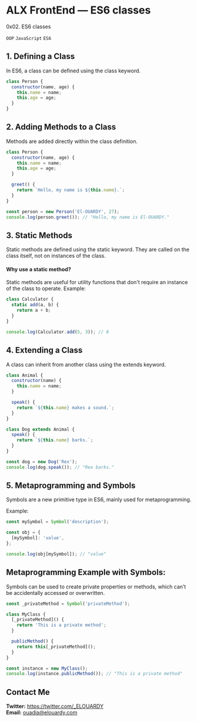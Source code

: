 # ALX FrontEnd — ES6 classes

0x02. ES6 classes

`OOP`
`JavaScript`
`ES6`

## 1. Defining a Class

In ES6, a class can be defined using the class keyword.

```javascript
class Person {
  constructor(name, age) {
    this.name = name;
    this.age = age;
  }
}
```

## 2. Adding Methods to a Class

Methods are added directly within the class definition.

```javascript
class Person {
  constructor(name, age) {
    this.name = name;
    this.age = age;
  }

  greet() {
    return `Hello, my name is ${this.name}.`;
  }
}

const person = new Person('El-OUARDY', 27);
console.log(person.greet()); // "Hello, my name is El-OUARDY."
```

## 3. Static Methods

Static methods are defined using the static keyword. They are called on the class itself, not on instances of the class.

#### Why use a static method?

Static methods are useful for utility functions that don't require an instance of the class to operate.
Example:

```javascript
class Calculator {
  static add(a, b) {
    return a + b;
  }
}

console.log(Calculator.add(5, 3)); // 8
```

## 4. Extending a Class

A class can inherit from another class using the extends keyword.

```javascript
class Animal {
  constructor(name) {
    this.name = name;
  }

  speak() {
    return `${this.name} makes a sound.`;
  }
}

class Dog extends Animal {
  speak() {
    return `${this.name} barks.`;
  }
}

const dog = new Dog('Rex');
console.log(dog.speak()); // "Rex barks."
```

## 5. Metaprogramming and Symbols

Symbols are a new primitive type in ES6, mainly used for metaprogramming.

Example:

```javascript
const mySymbol = Symbol('description');

const obj = {
  [mySymbol]: 'value',
};

console.log(obj[mySymbol]); // "value"
```

## Metaprogramming Example with Symbols:

Symbols can be used to create private properties or methods, which can’t be accidentally accessed or overwritten.

```javascript
const _privateMethod = Symbol('privateMethod');

class MyClass {
  [_privateMethod]() {
    return 'This is a private method';
  }

  publicMethod() {
    return this[_privateMethod]();
  }
}

const instance = new MyClass();
console.log(instance.publicMethod()); // "This is a private method"
```

## Contact Me

**Twitter:** https://twitter.com/_ELOUARDY \
**Email:** ouadia@elouardy.com
